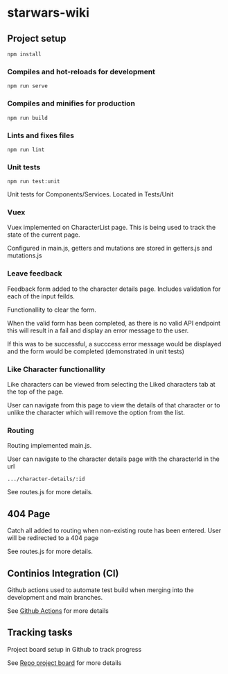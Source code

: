 # starwars-wiki

## Project setup
```
npm install
```

### Compiles and hot-reloads for development
```
npm run serve
```

### Compiles and minifies for production
```
npm run build
```

### Lints and fixes files
```
npm run lint
```

### Unit tests
```
npm run test:unit
```
Unit tests for Components/Services.
Located in Tests/Unit

### Vuex
Vuex implemented on CharacterList page. This is being used to track the state of the current page.

Configured in main.js, getters and mutations are stored in getters.js and mutations.js

### Leave feedback
Feedback form added to the character details page.
Includes validation for each of the input feilds.

Functionallity to clear the form.

When the valid form has been completed, as there is no valid API endpoint this will result in a fail and display an error message to the user.

If this was to be successful, a succcess error message would be displayed and the form would be completed (demonstrated in unit tests)

### Like Character functionallity
Like characters can be viewed from selecting the Liked characters tab at the top of the page.

User can navigate from this page to view the details of that character or to unlike the character which will remove the option from the list.

### Routing
Routing implemented main.js.

User can navigate to the character details page with the characterId in the url

```
.../character-details/:id
```

See routes.js for more details.

## 404 Page
Catch all added to routing when non-existing route has been entered. 
User will be redirected to a 404 page

See routes.js for more details.


## Continios Integration (CI)
Github actions used to automate test build when merging into the development and main branches.

See [Github Actions](https://github.com/cmcconville1993/breakingbad-wiki/actions) for more details

## Tracking tasks
Project board setup in Github to track progress

See [Repo project board](https://github.com/users/cmcconville1993/projects/2/views/1) for more details



